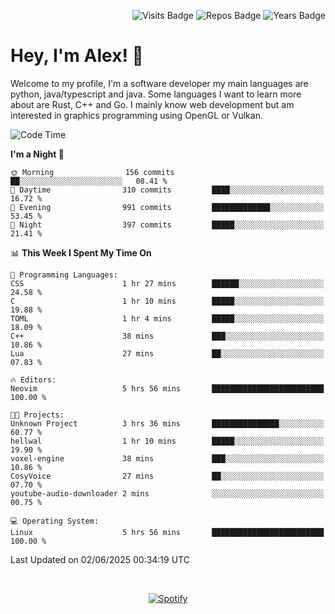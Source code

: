 <p align="right">
  <img src="https://badges.pufler.dev/visits/Alextibtab/Alextibtab" alt="Visits Badge">
  <img src="https://badges.pufler.dev/repos/Alextibtab/" alt="Repos Badge">
  <img src="https://badges.pufler.dev/years/Alextibtab/" alt="Years Badge">
</p>

<h1 align="left">Hey, I'm Alex! 💽 </h1>

Welcome to my profile, I'm a software developer my main languages are python, java/typescript and java. Some languages I want to learn more about are Rust, C++ and Go. I mainly know web development but am interested in graphics programming using OpenGL or Vulkan.

<!--START_SECTION:waka-->
![Code Time](http://img.shields.io/badge/Code%20Time-150%20hrs%2037%20mins-blue)

**I'm a Night 🦉** 

```text
🌞 Morning                156 commits         ██░░░░░░░░░░░░░░░░░░░░░░░   08.41 % 
🌆 Daytime                310 commits         ████░░░░░░░░░░░░░░░░░░░░░   16.72 % 
🌃 Evening                991 commits         █████████████░░░░░░░░░░░░   53.45 % 
🌙 Night                  397 commits         █████░░░░░░░░░░░░░░░░░░░░   21.41 % 
```


📊 **This Week I Spent My Time On** 

```text
💬 Programming Languages: 
CSS                      1 hr 27 mins        ██████░░░░░░░░░░░░░░░░░░░   24.58 % 
C                        1 hr 10 mins        █████░░░░░░░░░░░░░░░░░░░░   19.88 % 
TOML                     1 hr 4 mins         █████░░░░░░░░░░░░░░░░░░░░   18.09 % 
C++                      38 mins             ███░░░░░░░░░░░░░░░░░░░░░░   10.86 % 
Lua                      27 mins             ██░░░░░░░░░░░░░░░░░░░░░░░   07.83 % 

🔥 Editors: 
Neovim                   5 hrs 56 mins       █████████████████████████   100.00 % 

🐱‍💻 Projects: 
Unknown Project          3 hrs 36 mins       ███████████████░░░░░░░░░░   60.77 % 
hellwal                  1 hr 10 mins        █████░░░░░░░░░░░░░░░░░░░░   19.90 % 
voxel-engine             38 mins             ███░░░░░░░░░░░░░░░░░░░░░░   10.86 % 
CosyVoice                27 mins             ██░░░░░░░░░░░░░░░░░░░░░░░   07.70 % 
youtube-audio-downloader 2 mins              ░░░░░░░░░░░░░░░░░░░░░░░░░   00.75 % 

💻 Operating System: 
Linux                    5 hrs 56 mins       █████████████████████████   100.00 % 
```


 Last Updated on 02/06/2025 00:34:19 UTC
<!--END_SECTION:waka-->
&nbsp;<div align="center">
  [![Spotify](https://spotify-now-playing-wine-six.vercel.app/api/spotify?border_color=ffffff)](https://open.spotify.com/user/pmo1v2ejnt42kgp5jar5drtag)
</div>

